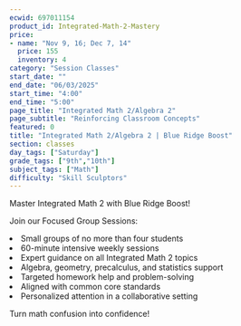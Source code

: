 ```yaml
---
ecwid: 697011154
product_id: Integrated-Math-2-Mastery
price:
- name: "Nov 9, 16; Dec 7, 14"
  price: 155
  inventory: 4
category: "Session Classes"
start_date: ""
end_date: "06/03/2025"
start_time: "4:00"
end_time: "5:00"
page_title: "Integrated Math 2/Algebra 2"
page_subtitle: "Reinforcing Classroom Concepts"
featured: 0
title: "Integrated Math 2/Algebra 2 | Blue Ridge Boost"
section: classes
day_tags: ["Saturday"]
grade_tags: ["9th","10th"]
subject_tags: ["Math"]
difficulty: "Skill Sculptors"
---
```

<p>Master Integrated Math 2 with Blue Ridge Boost!</p><p>Join our Focused Group Sessions:</p><li>Small groups of no more than four students</li><li>60-minute intensive weekly sessions</li><li>Expert guidance on all Integrated Math 2 topics</li><li>Algebra, geometry, precalculus, and statistics support</li><li>Targeted homework help and problem-solving</li><li>Aligned with common core standards</li><li>Personalized attention in a collaborative setting</li><p>Turn math confusion into confidence!</p>
